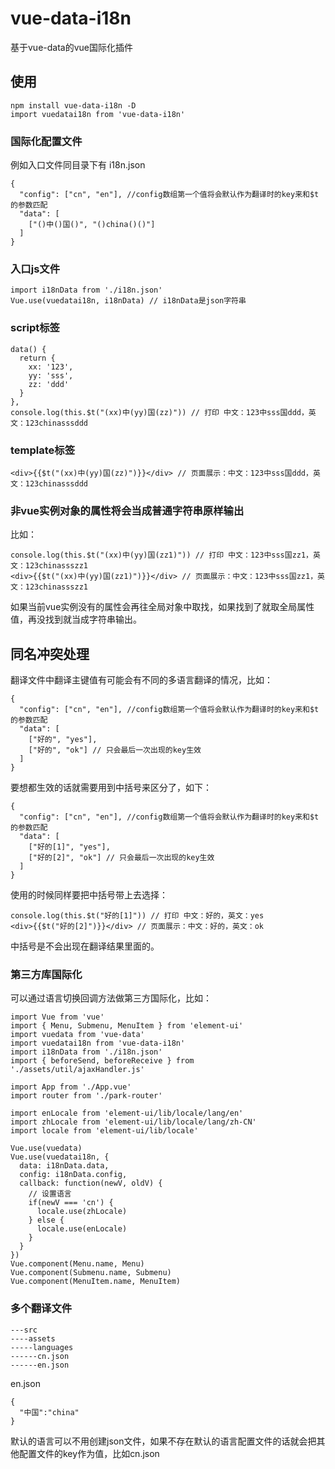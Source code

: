 # vue-data-i18n
基于vue-data的vue国际化插件  

## 使用  
```
npm install vue-data-i18n -D
import vuedatai18n from 'vue-data-i18n'
```  

### 国际化配置文件  
例如入口文件同目录下有 i18n.json
```
{
  "config": ["cn", "en"], //config数组第一个值将会默认作为翻译时的key来和$t的参数匹配
  "data": [
    ["()中()国()", "()china()()"] 
  ]
}
```  

### 入口js文件
```
import i18nData from './i18n.json'
Vue.use(vuedatai18n, i18nData) // i18nData是json字符串
```  

### script标签
```
data() {
  return {
    xx: '123',
    yy: 'sss',
    zz: 'ddd'
  }
},
console.log(this.$t("(xx)中(yy)国(zz)")) // 打印 中文：123中sss国ddd，英文：123chinasssddd
```
### template标签
```
<div>{{$t("(xx)中(yy)国(zz)")}}</div> // 页面展示：中文：123中sss国ddd，英文：123chinasssddd
```  

### 非vue实例对象的属性将会当成普通字符串原样输出
比如：
```
console.log(this.$t("(xx)中(yy)国(zz1)")) // 打印 中文：123中sss国zz1，英文：123chinassszz1
<div>{{$t("(xx)中(yy)国(zz1)")}}</div> // 页面展示：中文：123中sss国zz1，英文：123chinassszz1
```  
如果当前vue实例没有的属性会再往全局对象中取找，如果找到了就取全局属性值，再没找到就当成字符串输出。  

## 同名冲突处理
翻译文件中翻译主键值有可能会有不同的多语言翻译的情况，比如：  
```
{
  "config": ["cn", "en"], //config数组第一个值将会默认作为翻译时的key来和$t的参数匹配
  "data": [
    ["好的", "yes"], 
    ["好的", "ok"] // 只会最后一次出现的key生效
  ]
}
```  
要想都生效的话就需要用到中括号来区分了，如下：  
```
{
  "config": ["cn", "en"], //config数组第一个值将会默认作为翻译时的key来和$t的参数匹配
  "data": [
    ["好的[1]", "yes"], 
    ["好的[2]", "ok"] // 只会最后一次出现的key生效
  ]
}
```  
使用的时候同样要把中括号带上去选择：  
```
console.log(this.$t("好的[1]")) // 打印 中文：好的，英文：yes
<div>{{$t("好的[2]")}}</div> // 页面展示：中文：好的，英文：ok
```  
中括号是不会出现在翻译结果里面的。
### 第三方库国际化
可以通过语言切换回调方法做第三方国际化，比如：
```
import Vue from 'vue'
import { Menu, Submenu, MenuItem } from 'element-ui'
import vuedata from 'vue-data'
import vuedatai18n from 'vue-data-i18n'
import i18nData from './i18n.json'
import { beforeSend, beforeReceive } from './assets/util/ajaxHandler.js'

import App from './App.vue'
import router from './park-router'

import enLocale from 'element-ui/lib/locale/lang/en'
import zhLocale from 'element-ui/lib/locale/lang/zh-CN'
import locale from 'element-ui/lib/locale'

Vue.use(vuedata)
Vue.use(vuedatai18n, {
  data: i18nData.data,
  config: i18nData.config,
  callback: function(newV, oldV) {
    // 设置语言
    if(newV === 'cn') {
      locale.use(zhLocale)
    } else {
      locale.use(enLocale)
    }
  }
})
Vue.component(Menu.name, Menu)
Vue.component(Submenu.name, Submenu)
Vue.component(MenuItem.name, MenuItem)
```
### 多个翻译文件
```
---src
----assets
-----languages
------cn.json
------en.json
```
en.json  
```
{
  "中国":"china"
}
```
默认的语言可以不用创建json文件，如果不存在默认的语言配置文件的话就会把其他配置文件的key作为值，比如cn.json